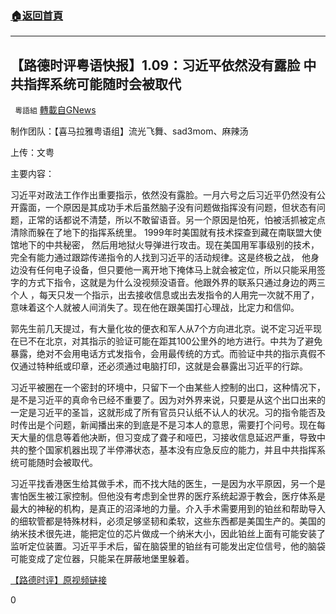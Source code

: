 ###  [:house:返回首頁](https://github.com/ourhimalayas/txt)
---

## 【路德时评粤语快报】1.09：习近平依然没有露脸 中共指挥系统可能随时会被取代
` 粵語組` [轉載自GNews](https://gnews.org/zh-hans/737610/)

制作团队：【喜马拉雅粤语组】流光飞舞、sad3mom、麻辣汤

上传：文粤

主要内容：

习近平对政法工作作出重要指示，依然没有露脸。一月六号之后习近平仍然没有公开露面，一个原因是其成功手术后虽然脑子没有问题做指挥没有问题，但状态有问题，正常的话都说不清楚，所以不敢留语音。另一个原因是怕死，怕被活抓被定点清除而躲在了地下的指挥系统里。 1999年时美国就有技术探查到藏在南联盟大使馆地下的中共秘密， 然后用地狱火导弹进行攻击。现在美国用军事级别的技术，完全有能力通过跟踪传递指令的人找到习近平的活动规律。这是终极之战， 他身边没有任何电子设备，但只要他一离开地下掩体马上就会被定位，所以只能采用签字的方式下指令，这就是为什么没视频没语音。他跟外界的联系只通过身边的两三个人 ，每天只发一个指示，出去接收信息或出去发指令的人用完一次就不用了，意味着这个人就被人间消失了。现在他在跟美国打心理战，比定力和信仰。

郭先生前几天提过，有大量化妆的便衣和军人从7个方向进北京。说不定习近平现在已不在北京，对其指示的验证可能在距其100公里外的地方进行。中共为了避免暴露，绝对不会用电话方式发指令，会用最传统的方式。而验证中共的指示真假不仅通过特种纸或印章，还必须通过电脑打印，这就是会暴露出习近平的行踪。

习近平被圈在一个密封的环境中，只留下一个由某些人控制的出口，这种情况下，是不是习近平的真命令已经不重要了。因为对外界来说，只要是从这个出口出来的一定是习近平的圣旨，这就形成了所有官员只认纸不认人的状况。习的指令能否及时传出是个问题，新闻播出来的到底是不是习本人的意思，需要打个问号。现在每天大量的信息等着他决断，但习变成了聋子和哑巴，习接收信息延迟严重，导致中共的整个国家机器出现了半停滞状态，基本没有应急反应的能力，并且中共指挥系统可能随时会被取代。

习近平找香港医生给其做手术，而不找大陆的医生，一是因为水平原因，另一个是害怕医生被江家控制。但他没有考虑到全世界的医疗系统起源于教会，医疗体系是最大的神秘的机构，是真正的沼泽地的力量。介入手术需要用到的铂丝和帮助导入的细软管都是特殊材料，必须足够坚韧和柔软，这些东西都是美国生产的。美国的纳米技术很先进，能把定位的芯片做成一个纳米大小，因此铂丝上面有可能安装了监听定位装置。习近平手术后，留在脑袋里的铂丝有可能发出定位信号，他的脑袋可能变成了定位器，只能呆在屏蔽地堡里躲着。

[【路德时评】原视频链接](https://youtu.be/OwUbwXgGGlU)

0
